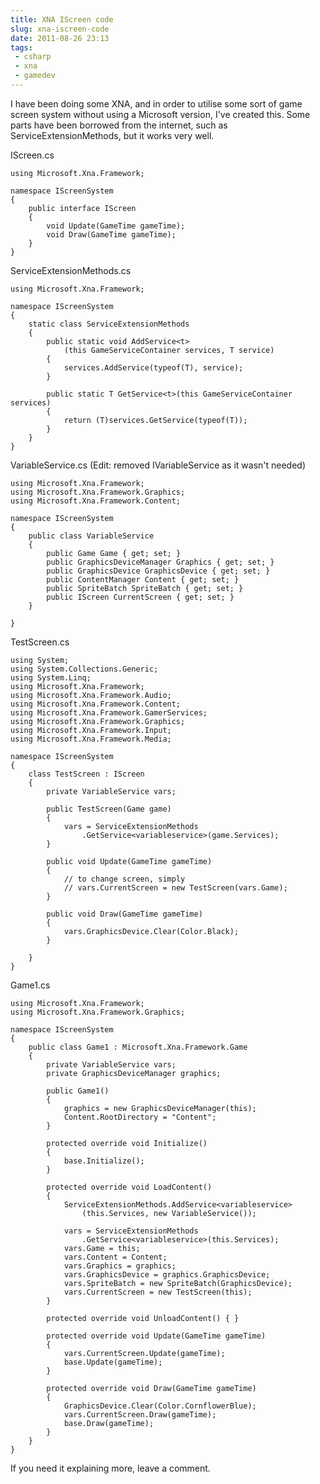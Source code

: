 ```yaml
---
title: XNA IScreen code
slug: xna-iscreen-code
date: 2011-08-26 23:13
tags:
 - csharp
 - xna
 - gamedev
---
```

I have been doing some XNA, and in order to utilise some sort of game screen system without using a Microsoft version, I've created this. Some parts have been borrowed from the internet, such as ServiceExtensionMethods, but it works very well.

IScreen.cs

	using Microsoft.Xna.Framework;

	namespace IScreenSystem
	{
	    public interface IScreen
	    {
	        void Update(GameTime gameTime);
	        void Draw(GameTime gameTime);
	    }
	}

ServiceExtensionMethods.cs

    using Microsoft.Xna.Framework;

    namespace IScreenSystem
    {
        static class ServiceExtensionMethods
        {
            public static void AddService<t>
                (this GameServiceContainer services, T service)
            {
                services.AddService(typeof(T), service);
            }

            public static T GetService<t>(this GameServiceContainer services)
            {
                return (T)services.GetService(typeof(T));
            }
        }
    }

VariableService.cs (Edit: removed IVariableService as it wasn't needed)

    using Microsoft.Xna.Framework;
    using Microsoft.Xna.Framework.Graphics;
    using Microsoft.Xna.Framework.Content;

    namespace IScreenSystem
    {
        public class VariableService
        {
            public Game Game { get; set; }
            public GraphicsDeviceManager Graphics { get; set; }
            public GraphicsDevice GraphicsDevice { get; set; }
            public ContentManager Content { get; set; }
            public SpriteBatch SpriteBatch { get; set; }
            public IScreen CurrentScreen { get; set; }
        }

    }

TestScreen.cs

    using System;
    using System.Collections.Generic;
    using System.Linq;
    using Microsoft.Xna.Framework;
    using Microsoft.Xna.Framework.Audio;
    using Microsoft.Xna.Framework.Content;
    using Microsoft.Xna.Framework.GamerServices;
    using Microsoft.Xna.Framework.Graphics;
    using Microsoft.Xna.Framework.Input;
    using Microsoft.Xna.Framework.Media;

    namespace IScreenSystem
    {
        class TestScreen : IScreen
        {
            private VariableService vars;

            public TestScreen(Game game)
            {
                vars = ServiceExtensionMethods
                    .GetService<variableservice>(game.Services);
            }

            public void Update(GameTime gameTime)
            {
                // to change screen, simply
                // vars.CurrentScreen = new TestScreen(vars.Game);
            }

            public void Draw(GameTime gameTime)
            {
                vars.GraphicsDevice.Clear(Color.Black);
            }

        }
    }

Game1.cs

    using Microsoft.Xna.Framework;
    using Microsoft.Xna.Framework.Graphics;

    namespace IScreenSystem
    {
        public class Game1 : Microsoft.Xna.Framework.Game
        {
            private VariableService vars;
            private GraphicsDeviceManager graphics;

            public Game1()
            {
                graphics = new GraphicsDeviceManager(this);
                Content.RootDirectory = "Content";
            }

            protected override void Initialize()
            {
                base.Initialize();
            }

            protected override void LoadContent()
            {
                ServiceExtensionMethods.AddService<variableservice>
                    (this.Services, new VariableService());

                vars = ServiceExtensionMethods
                    .GetService<variableservice>(this.Services);
                vars.Game = this;
                vars.Content = Content;
                vars.Graphics = graphics;
                vars.GraphicsDevice = graphics.GraphicsDevice;
                vars.SpriteBatch = new SpriteBatch(GraphicsDevice);
                vars.CurrentScreen = new TestScreen(this);
            }

            protected override void UnloadContent() { }

            protected override void Update(GameTime gameTime)
            {
                vars.CurrentScreen.Update(gameTime);
                base.Update(gameTime);
            }

            protected override void Draw(GameTime gameTime)
            {
                GraphicsDevice.Clear(Color.CornflowerBlue);
                vars.CurrentScreen.Draw(gameTime);
                base.Draw(gameTime);
            }
        }
    }

If you need it explaining more, leave a comment.
